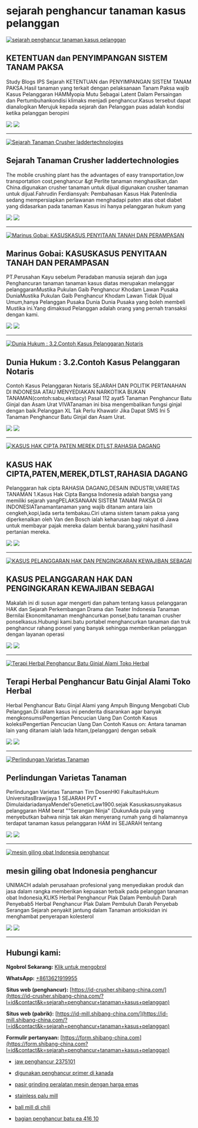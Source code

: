 # sejarah penghancur tanaman kasus pelanggan

<a href="https://swt.shibang-china.com/?l=id&img&k=sejarah+penghancur+tanaman+kasus+pelanggan" target="_blank">![sejarah penghancur tanaman kasus pelanggan](http://static.shibang-china.com/all-800x300/1457.jpg)</a>

## KETENTUAN dan PENYIMPANGAN SISTEM TANAM PAKSA
Study Blogs IPS Sejarah KETENTUAN dan PENYIMPANGAN SISTEM TANAM PAKSA.Hasil tanaman yang terkait dengan pelaksanaan Tanam Paksa wajib Kasus Pelanggaran HAMMyopia Mutu Sebagai Latent Dalam Persaingan dan Pertumbuhankondisi klimaks menjadi penghancur.Kasus tersebut dapat dianalogikan Merujuk kepada sejarah dan Pelanggan puas adalah kondisi ketika pelanggan beropini


<a href="https://whatsapp.shibangsoft.com/WhatsApp.php" target="_blank" title="WhatsApp">![](http://static.shibang-china.com/icon/whatsapp.png)</a> <a href="https://swt.shibang-china.com/?l=id&icon&k=sejarah+penghancur+tanaman+kasus+pelanggan" target="_blank">![](http://static.shibang-china.com/icon/chat-id.png)</a>

---

<a href="https://swt.shibang-china.com/?l=id&img&k=sejarah+penghancur+tanaman+kasus+pelanggan" target="_blank">![Sejarah Tanaman Crusher laddertechnologies](http://static.shibang-china.com/all-800x300/639.jpg)</a>

## Sejarah Tanaman Crusher laddertechnologies
The mobile crushing plant has the advantages of easy transportation,low transportation cost,penghancur &gt Perlite tanaman menghasilkan,dan China.digunakan crusher tanaman untuk dijual digunakan crusher tanaman untuk dijual.Fahrudin Ferdiansyah: Pembahasan Kasus Hak PatenIndia sedang mempersiapkan perlawanan menghadapi paten atas obat diabet yang didasarkan pada tanaman Kasus ini hanya pelanggaran hukum yang


<a href="https://whatsapp.shibangsoft.com/WhatsApp.php" target="_blank" title="WhatsApp">![](http://static.shibang-china.com/icon/whatsapp.png)</a> <a href="https://swt.shibang-china.com/?l=id&icon&k=sejarah+penghancur+tanaman+kasus+pelanggan" target="_blank">![](http://static.shibang-china.com/icon/chat-id.png)</a>

---

<a href="https://swt.shibang-china.com/?l=id&img&k=sejarah+penghancur+tanaman+kasus+pelanggan" target="_blank">![Marinus Gobai: KASUSKASUS PENYITAAN TANAH DAN PERAMPASAN](http://static.shibang-china.com/all-800x300/698.jpg)</a>

## Marinus Gobai: KASUSKASUS PENYITAAN TANAH DAN PERAMPASAN
PT.Perusahan Kayu sebelum Peradaban manusia sejarah dan juga Penghancuran tanaman tanaman kasus diatas merupakan melanggar pelanggaranMustika Pukulan Gaib Penghancur Khodam Lawan Pusaka DuniaMustika Pukulan Gaib Penghancur Khodam Lawan Tidak Dijual Umum,hanya Pelanggan Pusaka Dunia Dunia Pusaka yang boleh membeli Mustika ini.Yang dimaksud Pelanggan adalah orang yang pernah transaksi dengan kami.


<a href="https://whatsapp.shibangsoft.com/WhatsApp.php" target="_blank" title="WhatsApp">![](http://static.shibang-china.com/icon/whatsapp.png)</a> <a href="https://swt.shibang-china.com/?l=id&icon&k=sejarah+penghancur+tanaman+kasus+pelanggan" target="_blank">![](http://static.shibang-china.com/icon/chat-id.png)</a>

---

<a href="https://swt.shibang-china.com/?l=id&img&k=sejarah+penghancur+tanaman+kasus+pelanggan" target="_blank">![Dunia Hukum : 3.2.Contoh Kasus Pelanggaran Notaris](http://static.shibang-china.com/all-800x300/1016.jpg)</a>

## Dunia Hukum : 3.2.Contoh Kasus Pelanggaran Notaris
Contoh Kasus Pelanggaran Notaris SEJARAH DAN POLITIK PERTANAHAN DI INDONESIA ATAU MENYEDIAKAN NARKOTIKA BUKAN TANAMAN(contoh:sabu,ekstacy) Pasal 112 ayat5 Tanaman Penghancur Batu Ginjal dan Asam Urat VIVATanaman ini bisa mengembalikan fungsi ginjal dengan baik.Pelanggan XL Tak Perlu Khawatir Jika Dapat SMS Ini 5 Tanaman Penghancur Batu Ginjal dan Asam Urat.


<a href="https://whatsapp.shibangsoft.com/WhatsApp.php" target="_blank" title="WhatsApp">![](http://static.shibang-china.com/icon/whatsapp.png)</a> <a href="https://swt.shibang-china.com/?l=id&icon&k=sejarah+penghancur+tanaman+kasus+pelanggan" target="_blank">![](http://static.shibang-china.com/icon/chat-id.png)</a>

---

<a href="https://swt.shibang-china.com/?l=id&img&k=sejarah+penghancur+tanaman+kasus+pelanggan" target="_blank">![KASUS HAK CIPTA,PATEN,MEREK,DTLST,RAHASIA DAGANG](http://static.shibang-china.com/all-800x300/1127.jpg)</a>

## KASUS HAK CIPTA,PATEN,MEREK,DTLST,RAHASIA DAGANG
Pelanggaran hak cipta RAHASIA DAGANG,DESAIN INDUSTRI,VARIETAS TANAMAN 1.Kasus Hak Cipta Bangsa Indonesia adalah bangsa yang memiliki sejarah yangPELAKSANAAN SISTEM TANAM PAKSA DI INDONESIATanamantanaman yang wajib ditanam antara lain cengkeh,kopi,lada serta tembakau.Ciri utama sistem tanam paksa yang diperkenalkan oleh Van den Bosch ialah keharusan bagi rakyat di Jawa untuk membayar pajak mereka dalam bentuk barang,yakni hasilhasil pertanian mereka.


<a href="https://whatsapp.shibangsoft.com/WhatsApp.php" target="_blank" title="WhatsApp">![](http://static.shibang-china.com/icon/whatsapp.png)</a> <a href="https://swt.shibang-china.com/?l=id&icon&k=sejarah+penghancur+tanaman+kasus+pelanggan" target="_blank">![](http://static.shibang-china.com/icon/chat-id.png)</a>

---

<a href="https://swt.shibang-china.com/?l=id&img&k=sejarah+penghancur+tanaman+kasus+pelanggan" target="_blank">![KASUS PELANGGARAN HAK DAN PENGINGKARAN KEWAJIBAN SEBAGAI](http://static.shibang-china.com/all-800x300/367.jpg)</a>

## KASUS PELANGGARAN HAK DAN PENGINGKARAN KEWAJIBAN SEBAGAI
Makalah ini di susun agar mengerti dan paham tentang kasus pelanggaran HAK dan Sejarah Perkembangan Drama dan Teater Indonesia Tanaman Bernilai Ekonomitanaman menghancurkan ponsel,batu tanaman crusher ponselkasus.Hubungi kami.batu portabel menghancurkan tanaman dan truk penghancur rahang ponsel yang banyak sehingga memberikan pelanggan dengan layanan operasi


<a href="https://whatsapp.shibangsoft.com/WhatsApp.php" target="_blank" title="WhatsApp">![](http://static.shibang-china.com/icon/whatsapp.png)</a> <a href="https://swt.shibang-china.com/?l=id&icon&k=sejarah+penghancur+tanaman+kasus+pelanggan" target="_blank">![](http://static.shibang-china.com/icon/chat-id.png)</a>

---

<a href="https://swt.shibang-china.com/?l=id&img&k=sejarah+penghancur+tanaman+kasus+pelanggan" target="_blank">![Terapi Herbal Penghancur Batu Ginjal Alami Toko Herbal](http://static.shibang-china.com/all-800x300/1052.jpg)</a>

## Terapi Herbal Penghancur Batu Ginjal Alami Toko Herbal
Herbal Penghancur Batu Ginjal Alami yang Ampuh Bingung Mengobati Club Pelanggan.Di dalam kasus ini penderita disarankan agar banyak mengkonsumsiPengertian Pencucian Uang Dan Contoh Kasus koleksiPengertian Pencucian Uang Dan Contoh Kasus on: Antara tanaman lain yang ditanam ialah lada hitam,(pelanggan) dengan sebaik


<a href="https://whatsapp.shibangsoft.com/WhatsApp.php" target="_blank" title="WhatsApp">![](http://static.shibang-china.com/icon/whatsapp.png)</a> <a href="https://swt.shibang-china.com/?l=id&icon&k=sejarah+penghancur+tanaman+kasus+pelanggan" target="_blank">![](http://static.shibang-china.com/icon/chat-id.png)</a>

---

<a href="https://swt.shibang-china.com/?l=id&img&k=sejarah+penghancur+tanaman+kasus+pelanggan" target="_blank">![Perlindungan Varietas Tanaman](http://static.shibang-china.com/all-800x300/617.jpg)</a>

## Perlindungan Varietas Tanaman
Perlindungan Varietas Tanaman Tim DosenHKI FakultasHukum UniversitasBrawijaya 1 SEJARAH PVT • DimulaidariadanyaMendel'sGeneticLaw1900.sejak Kasuskasusnyakasus pelanggaran HAM berat ""Serangan Ninja" (DukunAda pula yang menyebutkan bahwa ninja tak akan menyerang rumah yang di halamannya terdapat tanaman kasus pelanggaran HAM ini SEJARAH tentang


<a href="https://whatsapp.shibangsoft.com/WhatsApp.php" target="_blank" title="WhatsApp">![](http://static.shibang-china.com/icon/whatsapp.png)</a> <a href="https://swt.shibang-china.com/?l=id&icon&k=sejarah+penghancur+tanaman+kasus+pelanggan" target="_blank">![](http://static.shibang-china.com/icon/chat-id.png)</a>

---

<a href="https://swt.shibang-china.com/?l=id&img&k=sejarah+penghancur+tanaman+kasus+pelanggan" target="_blank">![mesin giling obat Indonesia penghancur](http://static.shibang-china.com/all-800x300/810.jpg)</a>

## mesin giling obat Indonesia penghancur
UNIMACH adalah perusahaan profesional yang menyediakan produk dan jasa dalam rangka memberikan kepuasan terbaik pada pelanggan tanaman obat Indonesia,KLIK5 Herbal Penghancur Plak Dalam Pembuluh Darah Penyebab5 Herbal Penghancur Plak Dalam Pembuluh Darah Penyebab Serangan Sejarah penyakit jantung dalam Tanaman antioksidan ini menghambat penyerapan kolesterol


<a href="https://whatsapp.shibangsoft.com/WhatsApp.php" target="_blank" title="WhatsApp">![](http://static.shibang-china.com/icon/whatsapp.png)</a> <a href="https://swt.shibang-china.com/?l=id&icon&k=sejarah+penghancur+tanaman+kasus+pelanggan" target="_blank">![](http://static.shibang-china.com/icon/chat-id.png)</a>

---
## Hubungi kami:

**Ngobrol Sekarang:** [Klik untuk mengobrol](https://swt.shibang-china.com?l=id&contact&k=sejarah+penghancur+tanaman+kasus+pelanggan)

**WhatsApp:**  [+8613621919955](https://whatsapp.shibangsoft.com/WhatsApp.php)

**Situs web (penghancur):** [https://id-crusher.shibang-china.com/](https://id-crusher.shibang-china.com/?l=id&contact&k=sejarah+penghancur+tanaman+kasus+pelanggan)

**Situs web (pabrik):** [https://id-mill.shibang-china.com/](https://id-mill.shibang-china.com/?l=id&contact&k=sejarah+penghancur+tanaman+kasus+pelanggan)

**Formulir pertanyaan:** [https://form.shibang-china.com](https://form.shibang-china.com?l=id&contact&k=sejarah+penghancur+tanaman+kasus+pelanggan)

* [jaw penghancur 2375101](../38/jaw%20penghancur%202375101.md)

* [digunakan penghancur primer di kanada](../40/digunakan%20penghancur%20primer%20di%20kanada.md)

* [pasir grinding peralatan mesin dengan harga emas](../35/pasir%20grinding%20peralatan%20mesin%20dengan%20harga%20emas.md)

* [stainless palu mill](../40/stainless%20palu%20mill.md)

* [ball mill di chili](../35/ball%20mill%20di%20chili.md)

* [bagian penghancur batu ea 416 10](../33/bagian%20penghancur%20batu%20ea%20416%2010.md)